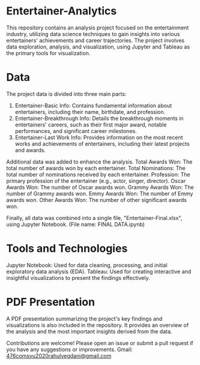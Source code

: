 # Entertainer-Analytics
This repository contains an analysis project focused on the entertainment industry, utilizing data science techniques to gain insights into various entertainers' achievements and career trajectories. The project involves data exploration, analysis, and visualization, using Jupyter and Tableau as the primary tools for visualization.

# Data
The project data is divided into three main parts:

1. Entertainer-Basic Info: Contains fundamental information about entertainers, including their name, birthdate, and profession.
2. Entertainer-Breakthrough Info: Details the breakthrough moments in entertainers' careers, such as their first major award, notable performances, and significant career milestones.
3. Entertainer-Last Work Info: Provides information on the most recent works and achievements of entertainers, including their latest projects and awards.

Additional data was added to enhance the analysis.
Total Awards Won: The total number of awards won by each entertainer.
Total Nominations: The total number of nominations received by each entertainer.
Profession: The primary profession of the entertainer (e.g., actor, singer, director).
Oscar Awards Won: The number of Oscar awards won.
Grammy Awards Won: The number of Grammy awards won.
Emmy Awards Won: The number of Emmy awards won.
Other Awards Won: The number of other significant awards won.

Finally, all data was combined into a single file, "Entertainer-Final.xlsx", using Jupyter Notebook. (File name: FINAL DATA.ipynb)

# Tools and Technologies
Jupyter Notebook: Used for data cleaning, processing, and initial exploratory data analysis (EDA).
Tableau: Used for creating interactive and insightful visualizations to present the findings effectively.

# PDF Presentation
A PDF presentation summarizing the project's key findings and visualizations is also included in the repository. It provides an overview of the analysis and the most important insights derived from the data.

Contributions are welcome! Please open an issue or submit a pull request if you have any suggestions or improvements.
Gmail: 476comsyu2020rahulvegdani@gmail.com
